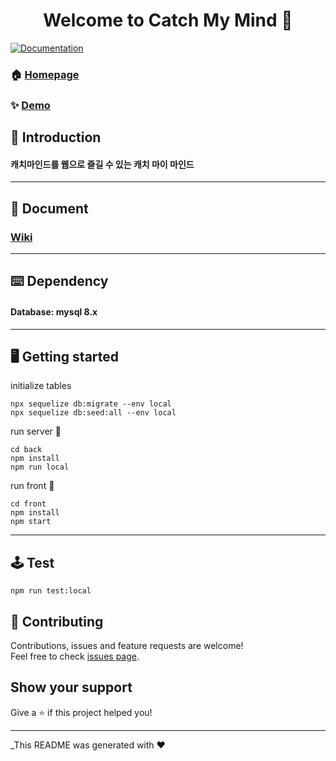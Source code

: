 <h1 align="center">Welcome to Catch My Mind 👋</h1>
<p>
  <a href="https://github.com/connect-foundation/2019-15/wiki" target="_blank">
    <img alt="Documentation" src="https://img.shields.io/badge/documentation-yes-brightgreen.svg" />
  </a>
</p>

### 🏠 [Homepage](49.236.137.39)

### ✨ [Demo](49.236.137.39)

## 🍕 Introduction

#### 캐치마인드를 웹으로 즐길 수 있는 캐치 마이 마인드

---

## 📘 Document

### [Wiki](https://github.com/connect-foundation/2019-15/wiki)

---

## ⌨️ Dependency

#### Database: mysql 8.x

---

## 🖥 Getting started

initialize tables

```
npx sequelize db:migrate --env local
npx sequelize db:seed:all --env local
```

run server 🐳

```
cd back
npm install
npm run local
```

run front 🎄

```
cd front
npm install
npm start
```

---

## 🕹 Test

```
npm run test:local
```

## 🤝 Contributing

Contributions, issues and feature requests are welcome!<br />Feel free to check [issues page](https://github.com/connect-foundation/2019-15/issues).

## Show your support

Give a ⭐️ if this project helped you!

---

\_This README was generated with ❤️
